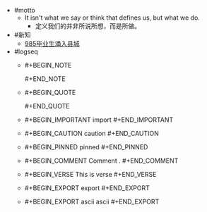 - #motto
	- It isn't what we say or think that defines us, but what we do.
		- 定义我们的并非所说所想，而是所做。
- #新知
	- [985毕业生涌入县城](http://news.hbtv.com.cn/p/2274042.html)
- #logseq
	- #+BEGIN_NOTE
	  
	  #+END_NOTE
	- #+BEGIN_QUOTE
	  
	  #+END_QUOTE
	- #+BEGIN_IMPORTANT
	  import
	  #+END_IMPORTANT
	- #+BEGIN_CAUTION
	  caution
	  #+END_CAUTION
	- #+BEGIN_PINNED
	  pinned
	  #+END_PINNED
	- #+BEGIN_COMMENT
	  Comment .
	  #+END_COMMENT
	- #+BEGIN_VERSE
	  This is verse
	  #+END_VERSE
	- #+BEGIN_EXPORT
	  export
	  #+END_EXPORT
	- #+BEGIN_EXPORT ascii
	  ascii
	  #+END_EXPORT